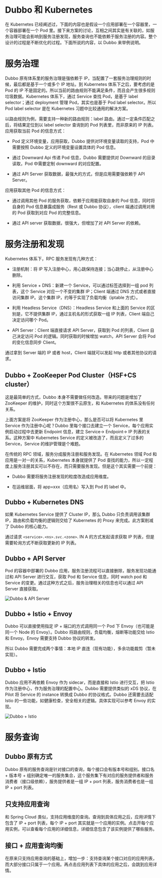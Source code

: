 # Dubbo 和 Kubernetes

在 Kubernetes 已经阐述过，下面的内容也是假设一个应用部署在一个容器里，一个容器部署在一个 Pod 里。接下来方案的讨论，互相之间其实是有关联的，如服务治理可能会影响到服务注册发现，服务查询也不能依赖于服务注册的内容。整个设计的过程是不断优化的过程。下面所说的内容，以 Dubbo 来举例说明。

# 服务治理

Dubbo 原有体系里的服务治理是强依赖于 IP，当配置了一套服务治理规则的时候，最后都是基于一个或多个 IP 地址。到 Kubernetes 体系下之后，要考虑的是 Pod 的 IP 不是固定的。所以当前的路由规则不能满足条件，而且会产生很多规则垃圾数据。Kubernetes 体系下，通过 Service 查找 Pod，是基于 label selector；通过 deployment 管理 Pod，其实也是基于 Pod label selector。所以 Pod label selector 是在 Kubernetes 习题中比较通用的解决方案。

以路由规则为例，需要支持一种新的路由规则：label 路由。通过一定条件匹配之后，将结果定位到以 label selector 查询到的 Pod 列表里，而非原来的 IP 列表。应用获取当前 Pod 的信息方式：

- Pod 定义环境变量，应用获取，Dubbo 提供对环境变量读取的支持，Pod 中需要按照 Dubbo 定义的环境变量设置具体的 Pod 信息。

- 通过 Downward Api 传递 Pod 信息，Dubbo 需要提供对 Downward 的目录读取，Pod 中需要定制 downward 的对应配置。

- 通过 API Server 获取数据，最强大的方式，但是应用需要强依赖于 API Server。

应用获取其他 Pod 的信息方式：

- 通过调用其他 Pod 的服务获取，依赖于应用能获取自身的 Pod 信息，同时将自身的 Pod 信息暴露成服务（Rest 或 Dubbo 协议），client 端通过调用对用的 Pod 获取到对应 Pod 的完整信息。

- 通过 API server 获取数据，很强大，但增加了对 API Server 的依赖。

# 服务注册和发现

Kubernetes 体系下，RPC 服务发现有几种方式：

- 注册机制：将 IP 写入注册中心，用心跳保持连接；当心跳停止，从注册中心删除。

- 利用 Service + DNS：新建一个 Service，可以通过标签选择到一组 pod 列表，这个 Service 对应一个不变的集群 IP；Client 端通过 DNS 方式或者直接访问集群 IP。这个集群 IP，约等于实现了负载均衡（iptable 方式）。

- 利用 Headless Service（DNS）：Headless Service 和上面的 Service 的区别是，它不提供集群 IP，通过主机名的形式获取一组 IP 列表，Client 端自己决定访问哪个 Pod。

- API Server：Client 端直接请求 API Server，获取到 Pod 的列表，Client 自己决定访问 Pod 的逻辑。同时获取的时候增加 watch，API Server 会将 Pod 的变化信息同步 Client。

通过拿到 Server 端的 IP 或者 host，Client 端就可以发起 http 或者其他协议的请求。

## Dubbo + ZooKeeper Pod Cluster（HSF+CS cluster）

这是最简单的方式，Dubbo 本身不需要做任何改造。带来的问题是增加了 ZooKeeper 的维护，同时这个方案很不云原生，和 Kubernetes 的体系没有任何关系。

上面方案是将 ZooKeeper 作为注册中心，那么是否可以将 Kubernetes 里 Service 作为注册中心呢？Dubbo 里每个接口去建立一个 Service，每个应用实例启动过程中去更新 Endpoint 信息，建立 Service-> Endpoint-> IP 列表的关系。这种方案中 Kubernetes Service 的定义被改造了，而且定义了过多的 Service，Service 的维护管理是个难题。

在传统的 RPC 领域，服务分成服务注册和服务发现。在 Kubernetes 领域 Pod 和应用是一对一的关系，Kubernetes 本身就提供了 Pod 查找的能力，所以一定程度上服务注册其实可以不存在，而只需要服务发现。但是这个其实需要一个前提：

- Dubbo 需要将服务注册发现的粒度改造成应用维度。

- 在运维层面，将 app=xxx（应用名）写入到 Pod 的 label 中。

## Dubbo + Kubernetes DNS

如果 Kubernetes Service 提供了 Cluster IP，那么 Dubbo 只负责调用该集群 IP，路由和负载均衡的逻辑则交给了 Kubernetes 的 Proxy 来完成。此方案削减了 Dubbo 的核心能力。

通过请求 `<service>.<ns>.svc.<zone>`. IN A 的方式发起请求获取 IP 列表，但是需要轮询方式不断获取更新的 IP 列表。

## Dubbo + API Server

Pod 的容器中部署的 Dubbo 应用，服务注册流程可以直接删除，服务发现功能通过和 API Server 进行交互，获取 Pod 和 Service 信息，同时 watch pod 和 Service 的变更。通过这种方式之后，服务治理相关的信息也可以通过 API Server 直接获取。

![Dubbo & API Server](https://s2.ax1x.com/2019/12/08/Qa1sit.png)

## Dubbo + Istio + Envoy

Dubbo 可以直接使用指定 IP + 端口的方式调用同一个 Pod 下 Envoy（也可能是同一个 Node 的 Envoy）。Dubbo 将路由规则，负载均衡，熔断等功能交给 Istio 和 Envoy。Envoy 需要支持 Dubbo 协议的转发。

所以 Dubbo 需要完成两个事情：本地 IP 直连（现有功能），多余功能裁剪（暂未实现）。

## Dubbo + Istio

Dubbo 应用不再依赖 Envoy 作为 sidecar，而是直接和 Istio 进行交互，把 Istio 作为注册中心，作为服务治理的配置中心。Dubbo 需要提供类似的 xDS 协议，在 Pilot 将 Service 的 instance 转换成 Dubbo 的协议格式。Dubbo 还需要去适配 Istio 的一些功能，如健康检查，安全相关的逻辑。具体实现可以参考 Envoy 的实现。

![Dubbo + Istio](https://s2.ax1x.com/2019/12/08/Qa1qQU.png)

# 服务查询

## Dubbo 原有方式

Dubbo 原有的服务查询是针对接口的查询，每个接口会有版本号和组别。接口名 + 版本号 + 组别确定唯一的服务集合，这个服务集下有对应的服务提供者和服务消费者（接口级依赖），服务提供者是一组 IP + port 列表，服务消费者也是一组 IP + port 列表。

## 只支持应用查询

和 Spring Cloud 类似，支持应用维度的查询。查询到具体应用之后，应用详情下包含了 IP + port 列表，每个 IP + port 其实就是一个应用的实例。点击开每个应用实例，可以查看每个应用的详细信息，详细信息包含了该实例提供了哪些服务。

## 接口 + 应用查询均衡

在原来只支持应用查询的基础上，增加一步：支持查询某个接口对应的应用列表，而大部分接口只属于一个应用。再点击应用列表下具体的应用之后，会跳到应用详情。
